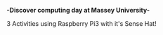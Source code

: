 **-Discover computing day at Massey University-**

3 Activities using Raspberry Pi3 with it's Sense Hat!